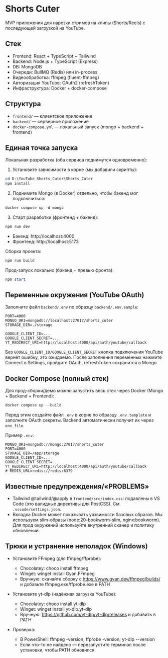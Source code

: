 # Shorts Cuter

MVP приложения для нарезки стримов на клипы (Shorts/Reels) с последующей загрузкой на YouTube.

## Стек
- Frontend: React + TypeScript + Tailwind
- Backend: Node.js + TypeScript (Express)
- DB: MongoDB
- Очереди: BullMQ (Redis) или in-process
- Видеообработка: ffmpeg (fluent-ffmpeg)
- Авторизация YouTube: OAuth2 (refreshToken)
- Инфраструктура: Docker + docker-compose

## Структура
- `frontend/` — клиентское приложение
- `backend/` — серверное приложение
- `docker-compose.yml` — локальный запуск (mongo + backend + frontend)

## Единая точка запуска

Локальная разработка (оба сервиса поднимутся одновременно):

1) Установите зависимости в корне (мы добавили скрипты):

```powershell
cd D:\YouTube_Shorts_Cuter\Shorts_Cuter
npm install
```

2) Поднимите Mongo (в Docker) отдельно, чтобы бэкенд мог подключиться:

```powershell
docker compose up -d mongo
```

3) Старт разработки (фронтенд + бэкенд):

```powershell
npm run dev
```

- Бэкенд: http://localhost:4000
- Фронтенд: http://localhost:5173

Сборка проекта:

```powershell
npm run build
```

Прод-запуск локально (бэкенд + превью фронта):

```powershell
npm start
```

## Переменные окружения (YouTube OAuth)

Заполните файл `backend/.env` по образцу `backend/.env.sample`:

```
PORT=4000
MONGO_URI=mongodb://localhost:27017/shorts_cuter
STORAGE_DIR=./storage

GOOGLE_CLIENT_ID=...
GOOGLE_CLIENT_SECRET=...
YT_REDIRECT_URI=http://localhost:4000/api/auth/youtube/callback
```

Без `GOOGLE_CLIENT_ID/GOOGLE_CLIENT_SECRET` кнопка подключения YouTube вернёт ошибку, это ожидаемо. После заполнения переменных нажмите Connect в Settings, пройдите OAuth, refreshToken сохранится в Mongo.

## Docker Compose (полный стек)

Для прод-сборки/демо можно запустить весь стек через Docker (Mongo + Backend + Frontend):

```powershell
docker compose up --build
```

Перед этим создайте файл `.env` в корне по образцу `.env.template` и заполните OAuth секреты. Backend автоматически получит их через `env_file`.

Пример `.env`:

```
MONGO_URI=mongodb://mongo:27017/shorts_cuter
PORT=4000
STORAGE_DIR=/app/storage
GOOGLE_CLIENT_ID=...
GOOGLE_CLIENT_SECRET=...
YT_REDIRECT_URI=http://localhost:4000/api/auth/youtube/callback
# REDIS_URL=redis://redis:6379
```

## Известные предупреждения/«PROBLEMS»

- Tailwind @tailwind/@apply в `frontend/src/index.css`: подавлены в VS Code (это валидные директивы для PostCSS). См. `.vscode/settings.json`.
- Вкладка Docker может показывать уязвимости базовых образов. Мы используем slim-образы (node:20-bookworm-slim, nginx:bookworm). Для прод окружений используйте внутренний сканер и политику обновлений.

## Трюки и устранение неполадок (Windows)

- Установите FFmpeg (для ffmpeg/ffprobe):
	- Chocolatey: choco install ffmpeg
	- Winget: winget install Gyan.FFmpeg
	- Вручную: скачайте сборку с https://www.gyan.dev/ffmpeg/builds/ и добавьте ffmpeg.exe/ffprobe.exe в PATH

- Установите yt-dlp (надёжная загрузка YouTube):
	- Chocolatey: choco install yt-dlp
	- Winget: winget install yt-dlp.yt-dlp
	- Вручную: https://github.com/yt-dlp/yt-dlp/releases и добавить в PATH

- Проверка:
	- В PowerShell: ffmpeg -version; ffprobe -version; yt-dlp --version
	- Если что-то не найдено — перезапустите терминал после установки, чтобы PATH обновился.